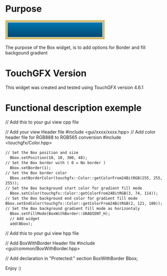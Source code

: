 Purpose
========

![Box with Border and gradient Backgound](BoxWithBorder.png "Box with Border and gradient Backgound")

The purpose of the Box widget, is to add options for Border and fill backgound gradient

TouchGFX Version
=================

This widget was created and tested using TouchGFX version 4.6.1

Functional description exemple
==============================

// Add this to your gui view cpp file

// Add your view Header file
#include <gui/xxxx/xxxx.hpp>
// Add color header file for RGB888 to RGB565 conversion
#include <touchgfx/Color.hpp>

    // Set the Box position and size
	  Bbox.setPosition(10, 10, 300, 48);    
    // Set the Box border with ( 0 = No border )
	  Bbox.setBorder(1);    
    // Set the Box border color
	  Bbox.setBorderColor(touchgfx::Color::getColorFrom24BitRGB(255, 255, 255));
    // Set the Box background start color for gradient fill mode
	  Bbox.setColor(touchgfx::Color::getColorFrom24BitRGB(3, 74, 114));
    // Set the Box background end color for gradient fill mode
    Bbox.setEndColor(touchgfx::Color::getColorFrom24BitRGB(2, 121, 180));
    // Set the Box background gradient fill mode as horizontaly
	  Bbox.setFillMode(BoxWithBorder::GRADIENT_H);
	  // Add widget
	  add(Bbox);



// Add this to your gui view hpp file

// Add BoxWithBorder Header file
#include <gui/common/BoxWithBorder.hpp>

// Add declaration in "Protected:" section
BoxWithBorder Bbox;

Enjoy :)
